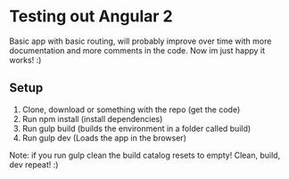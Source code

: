 # Testing out Angular 2
Basic app with basic routing, will probably improve over time with more documentation and more comments in the code.
Now im just happy it works! :)

## Setup
1. Clone, download or something with the repo (get the code)
2. Run npm install (install dependencies)
3. Run gulp build (builds the environment in a folder called build)
4. Run gulp dev (Loads the app in the browser)

Note: if you run gulp clean the build catalog resets to empty!
Clean, build, dev
repeat! :)
